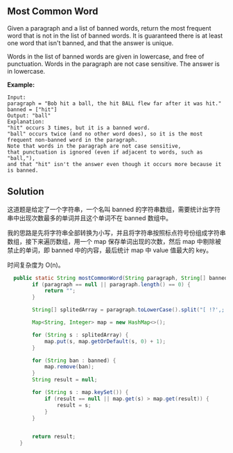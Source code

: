 ## Most Common Word

Given a paragraph and a list of banned words, return the most frequent word that is not in the list of banned words.  It is guaranteed there is at least one word that isn't banned, and that the answer is unique.

Words in the list of banned words are given in lowercase, and free of punctuation.  Words in the paragraph are not case sensitive.  The answer is in lowercase.

 

**Example:**

```
Input: 
paragraph = "Bob hit a ball, the hit BALL flew far after it was hit."
banned = ["hit"]
Output: "ball"
Explanation: 
"hit" occurs 3 times, but it is a banned word.
"ball" occurs twice (and no other word does), so it is the most frequent non-banned word in the paragraph. 
Note that words in the paragraph are not case sensitive,
that punctuation is ignored (even if adjacent to words, such as "ball,"), 
and that "hit" isn't the answer even though it occurs more because it is banned.
```

## Solution

这道题是给定了一个字符串，一个名叫 banned 的字符串数组，需要统计出字符串中出现次数最多的单词并且这个单词不在 banned 数组中。

我的思路是先将字符串全部转换为小写，并且将字符串按照标点符号份组成字符串数组，接下来遍历数组，用一个 map 保存单词出现的次数，然后 map 中剔除被禁止的单词，即 banned 中的内容，最后统计 map 中 value 值最大的 key。

时间复杂度为 O(n)。

```java
  public static String mostCommonWord(String paragraph, String[] banned) {
        if (paragraph == null || paragraph.length() == 0) {
            return "";
        }

        String[] splitedArray = paragraph.toLowerCase().split("[ !?',;.]+");

        Map<String, Integer> map = new HashMap<>();

        for (String s : splitedArray) {
            map.put(s, map.getOrDefault(s, 0) + 1);
        }

        for (String ban : banned) {
            map.remove(ban);
        }
        String result = null;

        for (String s : map.keySet()) {
            if (result == null || map.get(s) > map.get(result)) {
                result = s;
            }
        }


        return result;
    }
```

